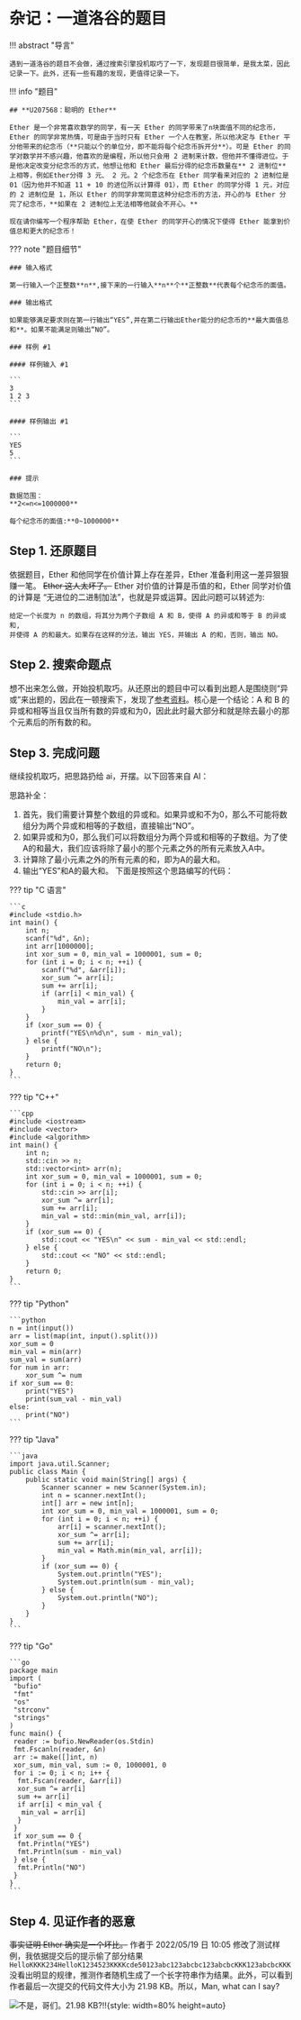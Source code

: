 # 杂记：一道洛谷的题目

!!! abstract "导言"

    遇到一道洛谷的题目不会做，通过搜索引擎投机取巧了一下，发现题目很简单，是我太菜，因此记录一下。此外，还有一些有趣的发现，更值得记录一下。

!!! info "题目"

    ## **U207568：聪明的 Ether**

    Ether 是一个非常喜欢数学的同学，有一天 Ether 的同学带来了n块面值不同的纪念币，Ether 的同学非常热情，可是由于当时只有 Ether 一个人在教室，所以他决定与 Ether 平分他带来的纪念币（**只能以个的单位分，即不能将每个纪念币拆开分**）。可是 Ether 的同学对数学并不感兴趣，他喜欢的是编程，所以他只会用 2 进制来计数，但他并不懂得进位。于是他决定改变分纪念币的方式，他想让他和 Ether 最后分得的纪念币数量在** 2 进制位**上相等，例如Ether分得 3 元、 2 元。2 个纪念币在 Ether 同学看来对应的 2 进制位是 01（因为他并不知道 11 + 10 的进位所以计算得 01），而 Ether 的同学分得 1 元，对应的 2 进制位是 1，所以 Ether 的同学非常同意这种分纪念币的方法，开心的与 Ether 分完了纪念币，**如果在 2 进制位上无法相等他就会不开心。**

    现在请你编写一个程序帮助 Ether，在使 Ether 的同学开心的情况下使得 Ether 能拿到价值总和更大的纪念币！

??? note "题目细节"

    ### 输入格式

    第一行输入一个正整数**n**,接下来的一行输入**n**个**正整数**代表每个纪念币的面值。

    ### 输出格式

    如果能够满足要求则在第一行输出“YES”,并在第二行输出Ether能分的纪念币的**最大面值总和**。如果不能满足则输出“NO”。

    ### 样例 #1

    #### 样例输入 #1

    ```
    3
    1 2 3
    ```

    #### 样例输出 #1

    ```
    YES
    5
    ```

    ### 提示

    数据范围：
    **2<=n<=1000000**

    每个纪念币的面值:**0~1000000**

## Step 1. 还原题目

依据题目，Ether 和他同学在价值计算上存在差异，Ether 准备利用这一差异狠狠赚一笔。 ~~Ether 这人太坏了。~~ Ether 对价值的计算是币值的和，Ether 同学对价值的计算是 “无进位的二进制加法”，也就是异或运算。因此问题可以转述为:

```mardkdown title="题目"
给定一个长度为 n 的数组，将其分为两个子数组 A 和 B，使得 A 的异或和等于 B 的异或和,
并使得 A 的和最大。如果存在这样的分法，输出 YES，并输出 A 的和，否则，输出 NO。
```

## Step 2. 搜索命题点

想不出来怎么做，开始投机取巧。从还原出的题目中可以看到出题人是围绕则“异或”来出题的，因此在一顿搜索下，发现了[参考资料](https://www.zhihu.com/question/535544800)。核心是一个结论：A 和 B 的异或和相等当且仅当所有数的异或和为0，因此此时最大部分和就是除去最小的那个元素后的所有数的和。

## Step 3. 完成问题

继续投机取巧，把思路扔给 ai，开摆。以下回答来自 AI：

思路补全：

1. 首先，我们需要计算整个数组的异或和。如果异或和不为0，那么不可能将数组分为两个异或和相等的子数组，直接输出“NO”。
2. 如果异或和为0，那么我们可以将数组分为两个异或和相等的子数组。为了使A的和最大，我们应该将除了最小的那个元素之外的所有元素放入A中。
3. 计算除了最小元素之外的所有元素的和，即为A的最大和。
4. 输出“YES”和A的最大和。
   下面是按照这个思路编写的代码：

??? tip "C 语言"

    ```c
    #include <stdio.h>
    int main() {
        int n;
        scanf("%d", &n);
        int arr[1000000];
        int xor_sum = 0, min_val = 1000001, sum = 0;
        for (int i = 0; i < n; ++i) {
            scanf("%d", &arr[i]);
            xor_sum ^= arr[i];
            sum += arr[i];
            if (arr[i] < min_val) {
                min_val = arr[i];
            }
        }
        if (xor_sum == 0) {
            printf("YES\n%d\n", sum - min_val);
        } else {
            printf("NO\n");
        }
        return 0;
    }
    ```

??? tip "C++"

    ```cpp
    #include <iostream>
    #include <vector>
    #include <algorithm>
    int main() {
        int n;
        std::cin >> n;
        std::vector<int> arr(n);
        int xor_sum = 0, min_val = 1000001, sum = 0;
        for (int i = 0; i < n; ++i) {
            std::cin >> arr[i];
            xor_sum ^= arr[i];
            sum += arr[i];
            min_val = std::min(min_val, arr[i]);
        }
        if (xor_sum == 0) {
            std::cout << "YES\n" << sum - min_val << std::endl;
        } else {
            std::cout << "NO" << std::endl;
        }
        return 0;
    }
    ```

??? tip "Python"

    ```python
    n = int(input())
    arr = list(map(int, input().split()))
    xor_sum = 0
    min_val = min(arr)
    sum_val = sum(arr)
    for num in arr:
        xor_sum ^= num
    if xor_sum == 0:
        print("YES")
        print(sum_val - min_val)
    else:
        print("NO")
    ```

??? tip "Java"

    ```java
    import java.util.Scanner;
    public class Main {
        public static void main(String[] args) {
            Scanner scanner = new Scanner(System.in);
            int n = scanner.nextInt();
            int[] arr = new int[n];
            int xor_sum = 0, min_val = 1000001, sum = 0;
            for (int i = 0; i < n; ++i) {
                arr[i] = scanner.nextInt();
                xor_sum ^= arr[i];
                sum += arr[i];
                min_val = Math.min(min_val, arr[i]);
            }
            if (xor_sum == 0) {
                System.out.println("YES");
                System.out.println(sum - min_val);
            } else {
                System.out.println("NO");
            }
        }
    }
    ```

??? tip "Go"

    ```go
    package main
    import (
     "bufio"
     "fmt"
     "os"
     "strconv"
     "strings"
    )
    func main() {
     reader := bufio.NewReader(os.Stdin)
     fmt.Fscanln(reader, &n)
     arr := make([]int, n)
     xor_sum, min_val, sum := 0, 1000001, 0
     for i := 0; i < n; i++ {
      fmt.Fscan(reader, &arr[i])
      xor_sum ^= arr[i]
      sum += arr[i]
      if arr[i] < min_val {
       min_val = arr[i]
      }
     }
     if xor_sum == 0 {
      fmt.Println("YES")
      fmt.Println(sum - min_val)
     } else {
      fmt.Println("NO")
     }
    }
    ```

## Step 4. 见证作者的恶意

~~事实证明 Ether 确实是一个坏比。~~ 作者于 2022/05/19 日 10:05 修改了测试样例，我依据提交后的提示偷了部分结果 `HelloKKKK234HelloK1234523KKKKcde50123abc123abcbc123abcbcKKK123abcbcKKK` 没看出明显的规律，推测作者随机生成了一个长字符串作为结果。此外，可以看到作者最后一次提交的代码文件大小为 21.98 KB。所以，Man, what can I say?

![不是，哥们。21.98 KB?!!](./images/不是哥们.png){style: width=80% height=auto}
